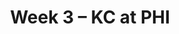 ---
layout: game
title: Week 3 – KC at PHI
season: 2009
game_id: 2009_03_KC_PHI
away_team: KC
home_team: PHI
---